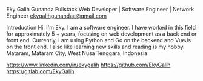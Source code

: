 Eky Galih Gunanda
Fullstack Web Developer | Software Engineer | Network Engineer
ekygalihgunandaa@gmail.com

Introduction
Hi. I'm Eky. I am a software engineer. I have worked in this field for approximately 5 + years, focusing on web development as a back end or front end. Currently, I am using Python and Go on the backend and VueJs on the front end.
I also like learning new skills and reading is my hobby.
  Mataram, Mataram City, West Nusa Tenggara, Indonesia

  https://www.linkedin.com/in/ekygalih   https://github.com/EkyGalih   https://gitlab.com/EkyGalih
